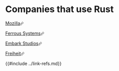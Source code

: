 # Companies that use Rust

[Mozilla]⮳

[Ferrous Systems]⮳

[Embark Studios]⮳

[Freiheit]⮳

[Embark Studios]: https://www.embark-studios.com/
[Ferrous Systems]: https://ferrous-systems.com/
[Freiheit]: https://freiheit.com/
[Mozilla]: https://www.mozilla.org/en-US/
{{#include ../link-refs.md}}
